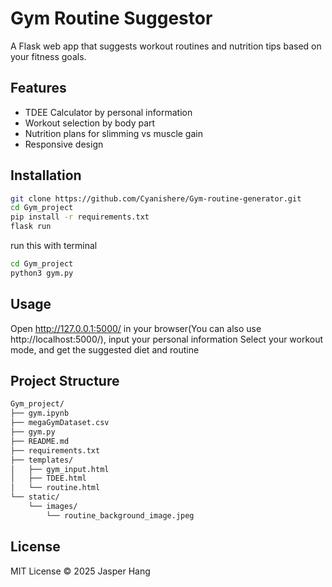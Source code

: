 # Gym Routine Suggestor
A Flask web app that suggests workout routines and nutrition tips based on your fitness goals.

## Features
- TDEE Calculator by personal information
- Workout selection by body part
- Nutrition plans for slimming vs muscle gain
- Responsive design

## Installation
```bash
git clone https://github.com/Cyanishere/Gym-routine-generator.git
cd Gym_project
pip install -r requirements.txt
flask run
```
run this with terminal
```bash
cd Gym_project
python3 gym.py
```

## Usage
Open http://127.0.0.1:5000/ in your browser(You can also use http://localhost:5000/), input your personal information
Select your workout mode, and get the suggested diet and routine

## Project Structure
```bash
Gym_project/
├── gym.ipynb
├── megaGymDataset.csv
├── gym.py
├── README.md
├── requirements.txt
├── templates/
│   ├── gym_input.html
│   ├── TDEE.html
│   └── routine.html
└── static/
    └── images/
        └── routine_background_image.jpeg
```
## License
MIT License © 2025 Jasper Hang

